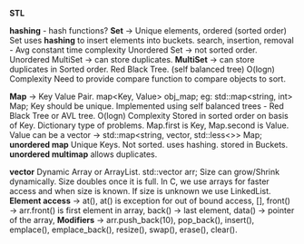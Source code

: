 **STL**

**hashing** - hash functions? 
**Set** -> Unique elements, ordered (sorted order)
    Set uses **hashing** to insert elements into buckets.
    search, insertion, removal - Avg constant time complexity
Unordered Set -> not sorted order.
Unordered MultiSet -> can store duplicates. 
**MultiSet** -> can store duplicates in Sorted order. Red Black Tree. (self balanced tree) O(logn) Complexity
    Need to provide compare function to compare objects to sort. 

**Map**  -> Key Value Pair. map<Key, Value> obj_map; eg: std::map<string, int> Map;
       Key should be unique. Implemented using self balanced trees - Red Black Tree or AVL tree. O(logn) Complexity
       Stored in sorted order on basis of Key. Dictionary type of problems.
       Map.first is Key, Map.second is Value. Value can be a vector -> std::map<string, vector<int>, std::less<>> Map;
**unordered map** Unique Keys. Not sorted. uses hashing. stored in Buckets. 
**unordered multimap** allows duplicates. 

**vector** Dynamic Array or ArrayList. std::vector<int> arr; 
        Size can grow/Shrink dynamically. Size doubles once it is full. 
        In C, we use arrays for faster access and when size is known. If size is unknown we use LinkedList. 
   **Element access** -> at(), at() is exception for out of bound access, [], front() -> arr.front() is first element in array, back() -> last element, data() -> pointer of the array, 
   **Modifiers** -> arr.push_back(10), pop_back(), insert(), emplace(), emplace_back(), resize(), swap(), erase(), clear().

